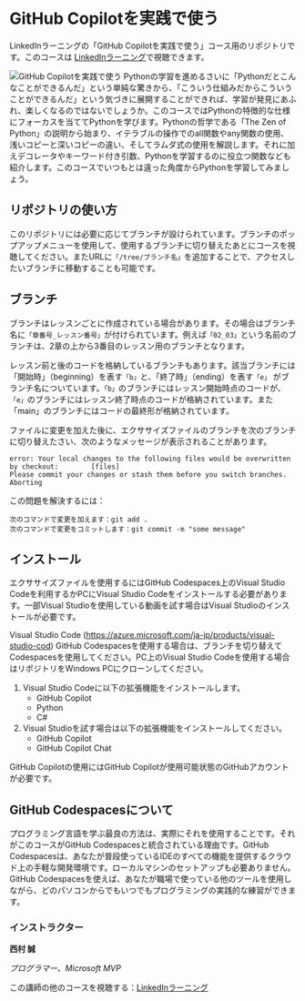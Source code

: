 # GitHub Copilotを実践で使う
LinkedInラーニングの「GitHub Copilotを実践で使う」コース用のリポジトリです。このコースは [LinkedInラーニング][lil-course-url]で視聴できます。

![GitHub Copilotを実践で使う][lil-thumbnail-url] 
Pythonの学習を進めるさいに「Pythonだとこんなことができるんだ」という単純な驚きから、「こういう仕組みだからこういうことができるんだ」という気づきに展開することができれば、学習が発見にあふれ、楽しくなるのではないでしょうか。このコースではPythonの特徴的な仕様にフォーカスを当ててPythonを学びます。Pythonの哲学である「The Zen of Python」の説明から始まり、イテラブルの操作でのall関数やany関数の使用、浅いコピーと深いコピーの違い、そしてラムダ式の使用を解説します。それに加えデコレータやキーワード付き引数、Pythonを学習するのに役立つ関数なども紹介します。このコースでいつもとは違った角度からPythonを学習してみましょう。

## リポジトリの使い方
このリポジトリには必要に応じてブランチが設けられています。ブランチのポップアップメニューを使用して、使用するブランチに切り替えたあとにコースを視聴してください。またURLに`「/tree/ブランチ名」`を追加することで、アクセスしたいブランチに移動することも可能です。

## ブランチ
ブランチはレッスンごとに作成されている場合があります。その場合はブランチ名に`「章番号_レッスン番号」`が付けられています。例えば`「02_03」`という名前のブランチは、2章の上から3番目のレッスン用のブランチとなります。

レッスン前と後のコードを格納しているブランチもあります。該当ブランチには「開始時」（beginning）を表す`「b」`と、「終了時」（ending）を表す`「e」` がブランチ名についています。`「b」`のブランチにはレッスン開始時点のコードが、`「e」`のブランチにはレッスン終了時点のコードが格納されています。また「main」のブランチにはコードの最終形が格納されています。

ファイルに変更を加えた後に、エクササイズファイルのブランチを次のブランチに切り替えたさい、次のようなメッセージが表示されることがあります。

    error: Your local changes to the following files would be overwritten by checkout:        [files]
    Please commit your changes or stash them before you switch branches.
    Aborting

この問題を解決するには：
	
    次のコマンドで変更を加えます：git add .
	次のコマンドで変更をコミットします：git commit -m "some message"

## インストール
エクササイズファイルを使用するにはGitHub Codespaces上のVisual Studio Codeを利用するかPCにVisual Studio Codeをインストールする必要があります。一部Visual Studioを使用している動画を試す場合はVisual Studioのインストールが必要です。

Visual Studio Code (https://azure.microsoft.com/ja-jp/products/visual-studio-cod)
GitHub Codespacesを使用する場合は、ブランチを切り替えてCodespacesを使用してください。PC上のVisual Studio Codeを使用する場合はリポジトリをWindows PCにクローンしてください。

1. Visual Studio Codeに以下の拡張機能をインストールします。
	- GitHub Copilot
    - Python
    - C#
2. Visual Studioを試す場合は以下の拡張機能をインストールしてください。
    - GitHub Copilot
    - GitHub Copilot Chat

GitHub Copilotの使用にはGitHub Copilotが使用可能状態のGitHubアカウントが必要です。

## GitHub Codespacesについて
プログラミング言語を学ぶ最良の方法は、実際にそれを使用することです。それがこのコースがGitHub Codespacesと統合されている理由です。GitHub Codespacesは、あなたが普段使っているIDEのすべての機能を提供するクラウド上の手軽な開発環境です。ローカルマシンのセットアップも必要ありません。 GitHub Codespacesを使えば、あなたが職場で使っている他のツールを使用しながら、どのパソコンからでもいつでもプログラミングの実践的な練習ができます。

### インストラクター

**西村 誠**

_プログラマー、Microsoft MVP_

この講師の他のコースを視聴する：[LinkedInラーニング](https://www.linkedin.com/learning/instructors/13315091)

[lil-course-url]: https://www.linkedin.com/learning/practical-github-copilot-23091337/
[lil-thumbnail-url]: https://media.licdn.com/dms/image/D4D0DAQHVFPJU2mpfBg/learning-public-crop_675_1200/0/1711748191652?e=2147483647&v=beta&t=iTfY7O-cy484eQQtXoBNuaRI9D9qvF4-u_nIZq7-TGQ
